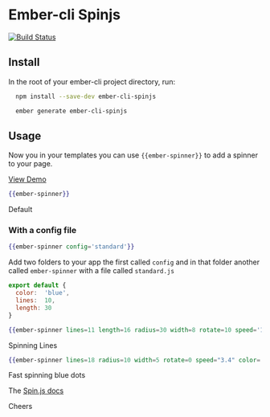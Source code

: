 # Ember-cli Spinjs
[![Build Status](https://travis-ci.org/kiwiupover/ember-cli-spinjs.svg)](https://travis-ci.org/kiwiupover/ember-cli-spinjs)

## Install
In the root of your ember-cli project directory, run:

```bash
  npm install --save-dev ember-cli-spinjs

  ember generate ember-cli-spinjs
```




## Usage
Now you in your templates you can use `{{ember-spinner}}` to add a spinner to your page.

[View Demo](http://ember-cli-spinjs.s3-website-us-east-1.amazonaws.com)

```handlebars
{{ember-spinner}}
```
Default

### With a config file
```handlebars
{{ember-spinner config='standard'}}
```
Add two folders to your app the  first called `config` and in that folder
another called `ember-spinner` with a file called `standard.js`

```javascript
export default {
  color:  'blue',
  lines:  10,
  length: 30
}
```

```handlebars
{{ember-spinner lines=11 length=16 radius=30 width=8 rotate=10 speed='1.1' color="#ffc52e"}}
```
Spinning Lines

```handlebars
{{ember-spinner lines=18 radius=10 width=5 rotate=0 speed="3.4" color='blue'}}
```
Fast spinning blue dots

The [Spin.js docs](http://fgnass.github.io/spin.js/)

Cheers
